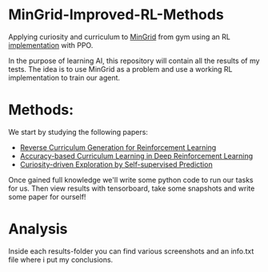 # MinGrid-Improved-RL-Methods
Applying curiosity and curriculum to [MinGrid](https://github.com/maximecb/gym-minigrid) from gym using an RL [implementation](https://github.com/lcswillems/pytorch-a2c-ppo) with PPO.

In the purpose of learning AI, this repository will contain all the results of my tests.
The idea is to use MinGrid as a problem and use a working RL implementation to train our agent.

# Methods:
We start by studying the following papers:
- [Reverse Curriculum Generation for Reinforcement Learning](http://proceedings.mlr.press/v78/florensa17a/florensa17a.pdf)
- [Accuracy-based Curriculum Learning in Deep Reinforcement Learning](https://arxiv.org/pdf/1806.09614.pdf)
- [Curiosity-driven Exploration by Self-supervised Prediction](https://pathak22.github.io/noreward-rl/resources/icml17.pdf)

Once gained full knowledge we'll write some python code to run our tasks for us.
Then view results with tensorboard, take some snapshots and write some paper for ourself!

# Analysis
Inside each results-folder you can find various screenshots and an info.txt file where i put my conclusions.
